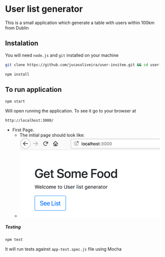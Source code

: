 # User list generator

This is a small application which generate a table 
with users within 100km from Dublin

## Instalation

You will need `node.js` and `git` installed on your machine

```bash
git clone https://github.com/jucasoliveira/user-invitee.git && cd user-invitee
```

```bash
npm install
```

## To run application

```bash
npm start
```
Will open running the application. To see it go to your browser at 
```html
http://localhost:3000/
```
* First Page.
  * The initial page should look like:
  * ![frontpage](/public/images/frontpage.png)
##### Testing

```bash
npm test
```
It will run tests against `app-test.spec.js` file using Mocha
